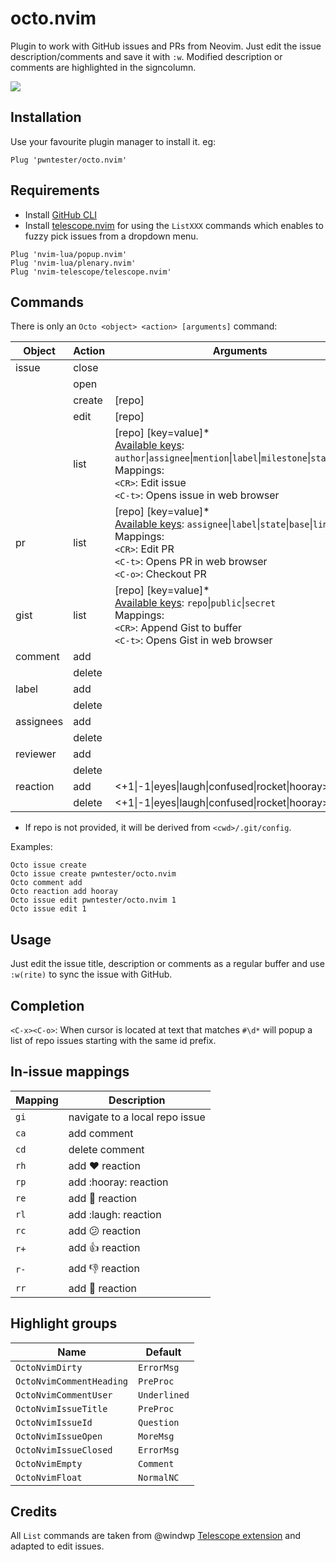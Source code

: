 # octo.nvim
Plugin to work with GitHub issues and PRs from Neovim. Just edit the issue description/comments and save it with `:w`.
Modified description or comments are highlighted in the signcolumn.


![](https://i.imgur.com/pv9MSJW.png)


## Installation

Use your favourite plugin manager to install it. eg:

```
Plug 'pwntester/octo.nvim'
```

## Requirements

- Install [GitHub CLI](https://cli.github.com/)
- Install [telescope.nvim](https://github.com/nvim-telescope/telescope.nvim) for using the `ListXXX` commands which enables to fuzzy pick issues from a dropdown menu.

```
Plug 'nvim-lua/popup.nvim'
Plug 'nvim-lua/plenary.nvim'
Plug 'nvim-telescope/telescope.nvim'
```


## Commands

There is only an `Octo <object> <action> [arguments]` command: 

| Object | Action | Arguments|
|---|---|---|
| issue | close | |
| | open | |
| | create | [repo] |
| | edit | [repo] <number> |
| | list | [repo] [key=value]*<br>[Available keys](https://cli.github.com/manual/gh_issue_list): `author`\|`assignee`\|`mention`\|`label`\|`milestone`\|`state`\|`limit`<br>Mappings:<br>`<CR>`: Edit issue<br>`<C-t>`: Opens issue in web browser |
| pr | list | [repo] [key=value]*<br>[Available keys](https://cli.github.com/manual/gh_pr_list):  `assignee`\|`label`\|`state`\|`base`\|`limit`<br>Mappings:<br>`<CR>`: Edit PR<br>`<C-t>`: Opens PR in web browser<br>`<C-o>`: Checkout PR |
| gist | list | [repo] [key=value]*<br>[Available keys](https://cli.github.com/manual/gh_gist_list):  `repo`\|`public`\|`secret`<br>Mappings:<br>`<CR>`: Append Gist to buffer<br>`<C-t>`: Opens Gist in web browser |
| comment | add | |
| | delete | |
| label | add | <label> |
| | delete | <label> |
| assignees| add | <assignee> |
| | delete | <assignee> |
| reviewer | add | <reviewer> |
| | delete | <reviewer> |
| reaction | add | <+1\|-1\|eyes\|laugh\|confused\|rocket\|hooray>|
| | delete | <+1\|-1\|eyes\|laugh\|confused\|rocket\|hooray>|

* If repo is not provided, it will be derived from `<cwd>/.git/config`.

Examples:

```
Octo issue create
Octo issue create pwntester/octo.nvim
Octo comment add
Octo reaction add hooray
Octo issue edit pwntester/octo.nvim 1
Octo issue edit 1
```

## Usage

Just edit the issue title, description or comments as a regular buffer and use `:w(rite)` to sync the issue with GitHub.

## Completion

`<C-x><C-o>`: When cursor is located at text that matches `#\d*` will popup a list of repo issues starting with the same id prefix.

## In-issue mappings

| Mapping | Description                    |
| ---     | ---                            |
| `gi`    | navigate to a local repo issue |
| `ca`    | add comment                    |
| `cd`    | delete comment                 |
| `rh`    | add :heart: reaction           |
| `rp`    | add :hooray: reaction          |
| `re`    | add :eyes: reaction            |
| `rl`    | add :laugh: reaction           |
| `rc`    | add :confused: reaction        |
| `r+`    | add :+1: reaction              |
| `r-`    | add :-1: reaction              |
| `rr`    | add :rocket: reaction          |

## Highlight groups

| Name                     | Default      |
| ---                      | ---          |
| `OctoNvimDirty`          | `ErrorMsg`   |
| `OctoNvimCommentHeading` | `PreProc`    |
| `OctoNvimCommentUser`    | `Underlined` |
| `OctoNvimIssueTitle`     | `PreProc`    |
| `OctoNvimIssueId`        | `Question`   |
| `OctoNvimIssueOpen`      | `MoreMsg`    |
| `OctoNvimIssueClosed`    | `ErrorMsg`   |
| `OctoNvimEmpty`          | `Comment`    |
| `OctoNvimFloat`          | `NormalNC`   |

## Credits
All `List` commands are taken from @windwp [Telescope extension](https://github.com/nvim-telescope/telescope-github.nvim) and adapted to edit issues.
